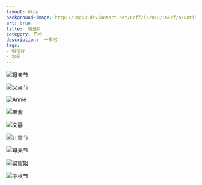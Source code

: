 ```yaml
---
layout: blog
background-image: http://img03.deviantart.net/6cff/i/2016/168/f/a/untitled_by_sixijinling-da6ngsx.jpg
art: true
title:  明信片
category: 艺术
description:  一年啦
tags:
- 明信片
- 水彩
---
```



![母亲节][1]

![父亲节][2]

![Annie][3]

![果酱][4]

![文静][5]

![儿童节][6]

![母亲节][7]

![粱蜜姐][8]

![中秋节][9]



  [1]: http://pre09.deviantart.net/e17b/th/pre/i/2016/258/e/d/mother_by_sixijinling-dahs0ri.jpg
  [2]: http://pre06.deviantart.net/ec1f/th/pre/i/2016/258/8/d/father_by_sixijinling-dahs1od.jpg
  [3]: http://img13.deviantart.net/5a27/i/2016/168/e/6/untitled_by_sixijinling-da6nhox.jpg
  [4]: http://pre01.deviantart.net/80bd/th/pre/i/2016/258/3/c/friend_by_sixijinling-dahs1i2.jpg
  [5]: http://pre08.deviantart.net/b968/th/pre/i/2016/258/7/9/sister_by_sixijinling-dahs13x.jpg
  [6]: http://orig12.deviantart.net/b523/f/2016/258/3/2/children_by_sixijinling-dahs3uq.jpg
  [7]: http://img03.deviantart.net/6cff/i/2016/168/f/a/untitled_by_sixijinling-da6ngsx.jpg
  [8]: http://pre04.deviantart.net/f7d0/th/pre/i/2016/168/e/2/untitled_by_sixijinling-da6ng8d.jpg
  [9]: http://orig07.deviantart.net/73f6/f/2016/258/e/5/mid_autumn_by_sixijinling-dahrypw.jpg
